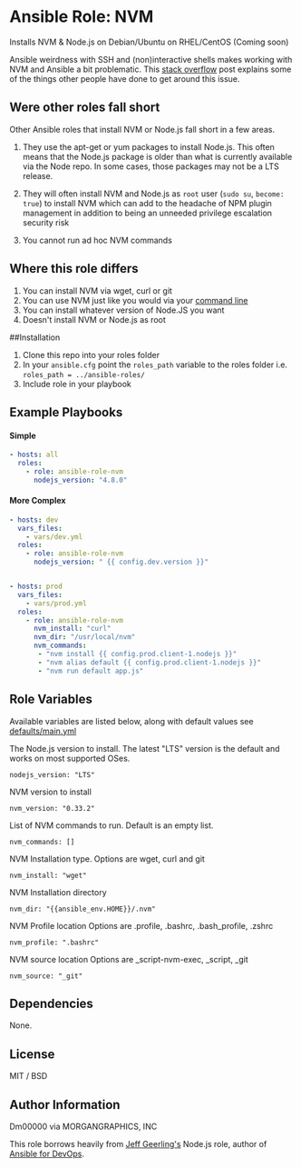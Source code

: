 # Ansible Role: NVM


Installs NVM & Node.js on Debian/Ubuntu on RHEL/CentOS (Coming soon)

Ansible weirdness with SSH and (non)interactive shells makes working with NVM and Ansible a bit problematic. This [stack overflow](https://stackoverflow.com/questions/22256884/not-possible-to-source-bashrc-with-ansible) post explains some of the things other people have done to get around this issue.

## Were other roles fall short
Other Ansible roles that install NVM or Node.js fall short in a few areas.

1. They use the apt-get or yum packages to install Node.js. This often means that the Node.js package is older than what is currently available via the Node repo. In some cases, those packages may not be a LTS release.

1. They will often install NVM and Node.js as `root` user (`sudo su`, `become: true`) to install NVM which can add to the headache of NPM plugin management in addition to being an unneeded privilege escalation security risk

1. You cannot run ad hoc NVM commands


## Where this role differs

1. You can install NVM via wget, curl or git
1. You can use NVM just like you would via your [command line](https://github.com/creationix/nvm#usage)
1. You can install whatever version of Node.JS you want
1. Doesn't install NVM or Node.js as root

##Installation
1. Clone this repo into your roles folder
1. In your `ansible.cfg` point the `roles_path` variable to the roles folder i.e. `roles_path = ../ansible-roles/`
1. Include role in your playbook

## Example Playbooks

#### Simple
``` yaml
- hosts: all
  roles:
    - role: ansible-role-nvm
      nodejs_version: "4.8.0"

```
#### More Complex
``` yaml
- hosts: dev
  vars_files:
    - vars/dev.yml
  roles:
    - role: ansible-role-nvm
      nodejs_version: " {{ config.dev.version }}"


- hosts: prod
  vars_files:
    - vars/prod.yml
  roles:
    - role: ansible-role-nvm
      nvm_install: "curl"
      nvm_dir: "/usr/local/nvm"
      nvm_commands:
       - "nvm install {{ config.prod.client-1.nodejs }}"
       - "nvm alias default {{ config.prod.client-1.nodejs }}"
       - "nvm run default app.js"

```

## Role Variables

Available variables are listed below, along with default values see [defaults/main.yml]( defaults/main.yml)

The Node.js version to install. The latest "LTS" version is the default and works on most supported OSes.

    nodejs_version: "LTS"

NVM version to install

    nvm_version: "0.33.2"

List of NVM commands to run. Default is an empty list.

    nvm_commands: []

NVM Installation type. Options are wget, curl and git

    nvm_install: "wget"

NVM Installation directory

    nvm_dir: "{{ansible_env.HOME}}/.nvm"

NVM Profile location Options are .profile, .bashrc, .bash_profile, .zshrc

    nvm_profile: ".bashrc"

NVM source location Options are _script-nvm-exec, _script, _git

    nvm_source: "_git"

<!--
    nodejs_install_npm_user: "{{ ansible_ssh_user }}"

The user for whom the npm packages will be installed can be set here, this defaults to `ansible_user`.

    npm_config_prefix: "/usr/local/lib/npm"

The global installation directory. This should be writeable by the `nodejs_install_npm_user`.

    npm_config_unsafe_perm: "false"

Set to true to suppress the UID/GID switching when running package scripts. If set explicitly to false, then installing as a non-root user will fail.

    nodejs_npm_global_packages: []

A list of npm packages with a `name` and (optional) `version` to be installed globally. For example:

    nodejs_npm_global_packages:
      # Install a specific version of a package.
      - name: jslint
        version: 0.9.3
      # Install the latest stable release of a package.
      - name: node-sass
      # This shorthand syntax also works (same as previous example).
      - node-sass


    nodejs_package_json_path: ""

Set a path pointing to a particular `package.json` (e.g. `"/var/www/app/package.json"`). This will install all of the defined packages globally using Ansible's `npm` module.

-->

## Dependencies

None.



## License

MIT / BSD

## Author Information

Dm00000 via MORGANGRAPHICS, INC

This role borrows heavily from [Jeff Geerling's](https://www.jeffgeerling.com/) Node.js role, author of [Ansible for DevOps](https://www.ansiblefordevops.com/).
